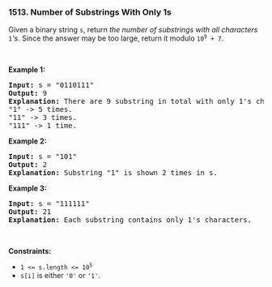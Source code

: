 <h3 align="left"> 1513. Number of Substrings With Only 1s</h3>
<div><p>Given a binary string <code>s</code>, return <em>the number of substrings with all characters</em> <code>1</code><em>'s</em>. Since the answer may be too large, return it modulo <code>10<sup>9</sup> + 7</code>.</p>

<p>&nbsp;</p>
<p><strong>Example 1:</strong></p>

<pre><strong>Input:</strong> s = "0110111"
<strong>Output:</strong> 9
<strong>Explanation:</strong> There are 9 substring in total with only 1's characters.
"1" -&gt; 5 times.
"11" -&gt; 3 times.
"111" -&gt; 1 time.</pre>

<p><strong>Example 2:</strong></p>

<pre><strong>Input:</strong> s = "101"
<strong>Output:</strong> 2
<strong>Explanation:</strong> Substring "1" is shown 2 times in s.
</pre>

<p><strong>Example 3:</strong></p>

<pre><strong>Input:</strong> s = "111111"
<strong>Output:</strong> 21
<strong>Explanation:</strong> Each substring contains only 1's characters.
</pre>

<p>&nbsp;</p>
<p><strong>Constraints:</strong></p>

<ul>
	<li><code>1 &lt;= s.length &lt;= 10<sup>5</sup></code></li>
	<li><code>s[i]</code> is either <code>'0'</code> or <code>'1'</code>.</li>
</ul>
</div>